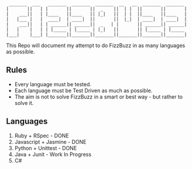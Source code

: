 ```
 _______  ___   _______  _______  _______  __   __  _______  _______
|       ||   | |       ||       ||  _    ||  | |  ||       ||       |
|    ___||   | |____   ||____   || |_|   ||  | |  ||____   ||____   |
|   |___ |   |  ____|  | ____|  ||       ||  |_|  | ____|  | ____|  |
|    ___||   | | ______|| ______||  _   | |       || ______|| ______|
|   |    |   | | |_____ | |_____ | |_|   ||       || |_____ | |_____
|___|    |___| |_______||_______||_______||_______||_______||_______|
```

This Repo will document my attempt to do FizzBuzz in as many languages as possible.

## Rules

* Every language must be tested.
* Each language must be Test Driven as much as possible.
* The aim is not to solve FizzBuzz in a smart or best way - but rather to solve it.


## Languages

1. Ruby + RSpec - DONE
2. Javascript + Jasmine - DONE
3. Python + Unittest - DONE
4. Java + Junit - Work In Progress
5. C#

